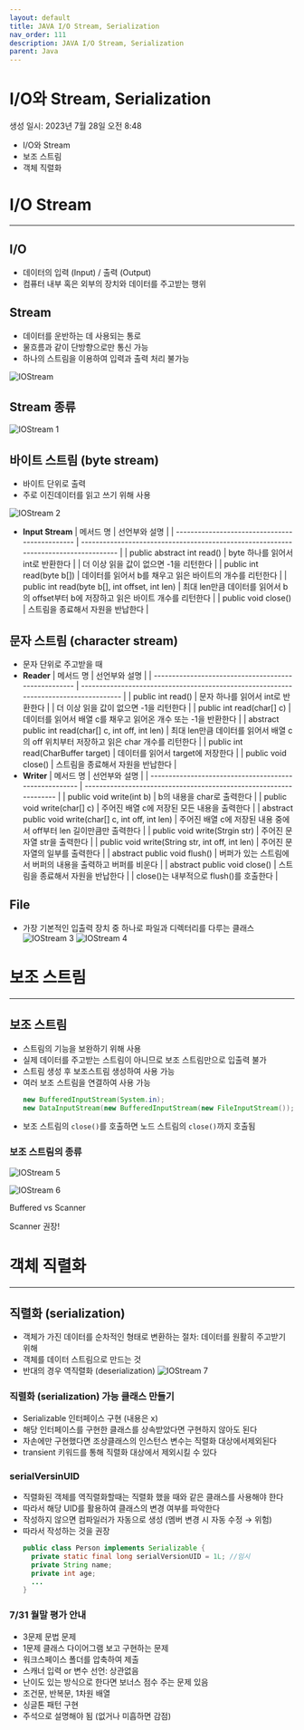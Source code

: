 ```yaml
---
layout: default
title: JAVA I/O Stream, Serialization
nav_order: 111
description: JAVA I/O Stream, Serialization
parent: Java
---
```


# I/O와 Stream, Serialization

생성 일시: 2023년 7월 28일 오전 8:48

- I/O와 Stream
- 보조 스트림
- 객체 직렬화

# I/O Stream

---

## I/O

- 데이터의 입력 (Input) / 출력 (Output)
- 컴퓨터 내부 혹은 외부의 장치와 데이터를 주고받는 행위

## Stream

- 데이터를 운반하는 데 사용되는 통로
- 물흐름과 같이 단방향으로만 통신 가능
- 하나의 스트림을 이용하여 입력과 출력 처리 불가능

![IOStream](https://github.com/yyoungl/yyoungl.github.io/assets/127117707/19cea8df-3dc4-4340-8db3-0faab97862ff)

## Stream 종류

![IOStream 1](https://github.com/yyoungl/yyoungl.github.io/assets/127117707/b2988d70-df98-4a77-ab92-593edb9d8588)

## 바이트 스트림 (byte stream)

- 바이트 단위로 출력
- 주로 이진데이터를 읽고 쓰기 위해 사용

![IOStream 2](https://github.com/yyoungl/yyoungl.github.io/assets/127117707/718f032d-27d3-4099-9e64-84fb8074d602)

- **Input Stream**
  | 메서드 명 | 선언부와 설명 |
  | ---------------------------------------------- | ------------------------------------------------------------------------------------ |
  | public abstract int read() | byte 하나를 읽어서 int로 반환한다 |
  | 더 이상 읽을 값이 없으면 -1을 리턴한다 |
  | public int read(byte b[]) | 데이터를 읽어서 b를 채우고 읽은 바이트의 개수를 리턴한다 |
  | public int read(byte b[], int offset, int len) | 최대 len만큼 데이터를 읽어서 b의 offset부터 b에 저장하고 읽은 바이트 개수를 리턴한다 |
  | public void close() | 스트림을 종료해서 자원을 반납한다 |

## 문자 스트림 (character stream)

- 문자 단위로 주고받을 때
- **Reader**
  | 메서드 명 | 선언부와 설명 |
  | ---------------------------------------------------- | ------------------------------------------------------------------------------------- |
  | public int read() | 문자 하나를 읽어서 int로 반환한다 |
  | 더 이상 읽을 값이 없으면 -1을 리턴한다 |
  | public int read(char[] c) | 데이터를 읽어서 배열 c를 채우고 읽어온 개수 또는 -1을 반환한다 |
  | abstract public int read(char[] c, int off, int len) | 최대 len만큼 데이터를 읽어서 배열 c의 off 위치부터 저장하고 읽은 char 개수를 리턴한다 |
  | public int read(CharBuffer target) | 데이터를 읽어서 target에 저장한다 |
  | public void close() | 스트림을 종료해서 자원을 반납한다 |
- **Writer**
  | 메서드 명 | 선언부와 설명 |
  | ------------------------------------------------------ | ------------------------------------------------------------------ |
  | public void write(int b) | b의 내용을 char로 출력한다 |
  | public void write(char[] c) | 주어진 배열 c에 저장된 모든 내용을 출력한다 |
  | abstract public void write(char[] c, int off, int len) | 주어진 배열 c에 저장된 내용 중에서 off부터 len 길이만큼만 출력한다 |
  | public void write(Strgin str) | 주어진 문자열 str을 출력한다 |
  | public void write(String str, int off, int len) | 주어진 문자열의 일부를 출력한다 |
  | abstract public void flush() | 버퍼가 있는 스트림에서 버퍼의 내용을 출력하고 버퍼를 비운다 |
  | abstract public void close() | 스트림을 종료해서 자원을 반납한다 |
  | close()는 내부적으로 flush()를 호출한다 |

## File

- 가장 기본적인 입출력 장치 중 하나로 파일과 디렉터리를 다루는 클래스
  ![IOStream 3](https://github.com/yyoungl/yyoungl.github.io/assets/127117707/82b45239-c0cb-48cc-b62d-d57c55fd2912)
  ![IOStream 4](https://github.com/yyoungl/yyoungl.github.io/assets/127117707/ea5d8a9d-b058-46dd-830f-d90eccda404a)

# 보조 스트림

---

## 보조 스트림

- 스트림의 기능을 보완하기 위해 사용
- 실제 데이터를 주고받는 스트림이 아니므로 보조 스트림만으로 입출력 불가
- 스트림 생성 후 보조스트림 생성하여 사용 가능
- 여러 보조 스트림을 연결하여 사용 가능
  ```java
  new BufferedInputStream(System.in);
  new DataInputStream(new BufferedInputStream(new FileInputStream());
  ```
- 보조 스트림의 `close()`를 호출하면 노드 스트림의 `close()`까지 호출됨

### 보조 스트림의 종류

![IOStream 5](https://github.com/yyoungl/yyoungl.github.io/assets/127117707/48a02ee1-bc97-461f-ac20-7f92c90db0fb)

![IOStream 6](https://github.com/yyoungl/yyoungl.github.io/assets/127117707/b1f2179c-2343-4b61-bc63-304e9c71772f)

Buffered vs Scanner

Scanner 권장!

# 객체 직렬화

---

## 직렬화 (serialization)

- 객체가 가진 데이터를 순차적인 형태로 변환하는 절차: 데이터를 원활히 주고받기 위해
- 객체를 데이터 스트림으로 만드는 것
- 반대의 경우 역직렬화 (deserialization)
  ![IOStream 7](https://github.com/yyoungl/yyoungl.github.io/assets/127117707/475bdbea-e4a9-4eac-9f85-f570acb83c9d)

### 직렬화 (serialization) 가능 클래스 만들기

- Serializable 인터페이스 구현 (내용은 x)
- 해당 인터페이스를 구현한 클래스를 상속받았다면 구현하지 않아도 된다
- 자손에만 구현했다면 조상클래스의 인스턴스 변수는 직렬화 대상에서제외된다
- transient 키워드를 통해 직렬화 대상에서 제외시킬 수 있다

### serialVersinUID

- 직렬화된 객체를 역직렬화할때는 직렬화 했을 때와 같은 클래스를 사용해야 한다
- 따라서 해당 UID를 활용하여 클래스의 변경 여부를 파악한다
- 작성하지 않으면 컴파일러가 자동으로 생성 (멤버 변경 시 자동 수정 → 위험)
- 따라서 작성하는 것을 권장
  ```java
  public class Person implements Serializable {
  	private static final long serialVersionUID = 1L; //임시
  	private String name;
  	private int age;
  	...
  }
  ```

### 7/31 월말 평가 안내

- 3문제 문법 문제
- 1문제 클래스 다이어그램 보고 구현하는 문제
- 워크스페이스 폴더를 압축하여 제출
- 스캐너 입력 or 변수 선언: 상관없음
- 난이도 있는 방식으로 한다면 보너스 점수 주는 문제 있음
- 조건문, 반복문, 1차원 배열
- 싱글톤 패턴 구현
- 주석으로 설명해야 됨 (없거나 미흡하면 감점)
